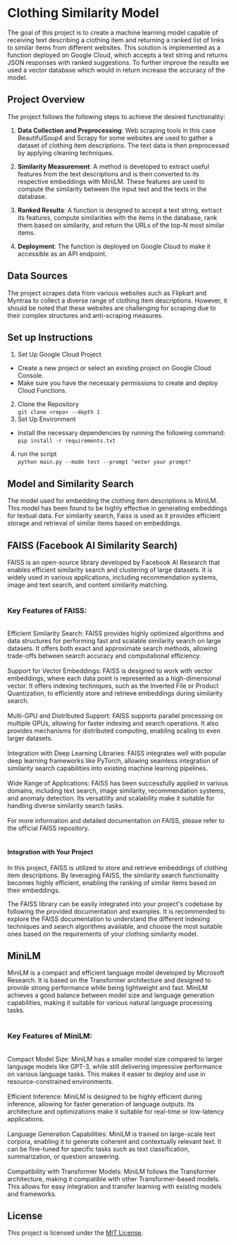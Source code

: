 
# Clothing Similarity Model

The goal of this project is to create a machine learning model capable of receiving text describing a clothing item and returning a ranked list of links to similar items from different websites. This solution is implemented as a function deployed on Google Cloud, which accepts a text string and returns JSON responses with ranked suggestions. To further improve the results we used a vector database which would in return increase the accuracy of the model.

## Project Overview

The project follows the following steps to achieve the desired functionality:

1. **Data Collection and Preprocessing**: Web scraping tools in this case BeautifulSoup4 and Scrapy for some websites are used to gather a dataset of clothing item descriptions. The text data is then preprocessed by applying cleaning techniques.

2. **Similarity Measurement**: A method is developed to extract useful features from the text descriptions and is then converted to its respective embeddings with MiniLM. These features are used to compute the similarity between the input text and the texts in the database.

3. **Ranked Results**: A function is designed to accept a text string, extract its features, compute similarities with the items in the database, rank them based on similarity, and return the URLs of the top-N most similar items.

4. **Deployment**: The function is deployed on Google Cloud to make it accessible as an API endpoint.

## Data Sources

The project scrapes data from various websites such as Flipkart and Myntraa to collect a diverse range of clothing item descriptions. However, it should be noted that these websites are challenging for scraping due to their complex structures and anti-scraping measures.

## Set up Instructions 

1. Set Up Google Cloud Project
* Create a new project or select an existing project on Google Cloud Console.<br>
* Make sure you have the necessary permissions to create and deploy Cloud Functions.<br>
2. Clone the Repository <br>
``` git clone <repo> --depth 1 ```<br>
3. Set Up Environment
* Install the necessary dependencies by running the following command:<br>
```pip install -r requirements.txt```<br>
4. run the script <br>
```python main.py --mode test --prompt "enter your prompt"```



## Model and Similarity Search

The model used for embedding the clothing item descriptions is MiniLM. This model has been found to be highly effective in generating embeddings for textual data. For similarity search, Faiss is 
used as it provides efficient storage and retrieval of similar items based on embeddings.

## FAISS (Facebook AI Similarity Search)
FAISS is an open-source library developed by Facebook AI Research that enables efficient similarity search and clustering of large datasets. It is widely used in various applications, including recommendation systems, image and text search, and content similarity matching.
<br><br>
### Key Features of FAISS:
<br>
Efficient Similarity Search: FAISS provides highly optimized algorithms and data structures for performing fast and scalable similarity search on large datasets. It offers both exact and approximate search methods, allowing trade-offs between search accuracy and computational efficiency.
<br><br>
Support for Vector Embeddings: FAISS is designed to work with vector embeddings, where each data point is represented as a high-dimensional vector. It offers indexing techniques, such as the Inverted File or Product Quantization, to efficiently store and retrieve embeddings during similarity search.
<br><br>
Multi-GPU and Distributed Support: FAISS supports parallel processing on multiple GPUs, allowing for faster indexing and search operations. It also provides mechanisms for distributed computing, enabling scaling to even larger datasets.
<br><br>
Integration with Deep Learning Libraries: FAISS integrates well with popular deep learning frameworks like PyTorch, allowing seamless integration of similarity search capabilities into existing machine learning pipelines.
<br><br>
Wide Range of Applications: FAISS has been successfully applied in various domains, including text search, image similarity, recommendation systems, and anomaly detection. Its versatility and scalability make it suitable for handling diverse similarity search tasks.
<br><br>
For more information and detailed documentation on FAISS, please refer to the official FAISS repository.
<br><br>

#### Integration with Your Project
In this project, FAISS is utilized to store and retrieve embeddings of clothing item descriptions. By leveraging FAISS, the similarity search functionality becomes highly efficient, enabling the ranking of similar items based on their embeddings.

The FAISS library can be easily integrated into your project's codebase by following the provided documentation and examples. It is recommended to explore the FAISS documentation to understand the different indexing techniques and search algorithms available, and choose the most suitable ones based on the requirements of your clothing similarity model.

## MiniLM
MiniLM is a compact and efficient language model developed by Microsoft Research. It is based on the Transformer architecture and designed to provide strong performance while being lightweight and fast. MiniLM achieves a good balance between model size and language generation capabilities, making it suitable for various natural language processing tasks.
<br><br>
### Key Features of MiniLM:
<br>
Compact Model Size: MiniLM has a smaller model size compared to larger language models like GPT-3, while still delivering impressive performance on various language tasks. This makes it easier to deploy and use in resource-constrained environments.
<br><br>
Efficient Inference: MiniLM is designed to be highly efficient during inference, allowing for faster generation of language outputs. Its architecture and optimizations make it suitable for real-time or low-latency applications.
<br><br>
Language Generation Capabilities: MiniLM is trained on large-scale text corpora, enabling it to generate coherent and contextually relevant text. It can be fine-tuned for specific tasks such as text classification, summarization, or question answering.
<br><br>
Compatibility with Transformer Models: MiniLM follows the Transformer architecture, making it compatible with other Transformer-based models. This allows for easy integration and transfer learning with existing models and frameworks.

## License

This project is licensed under the [MIT License](LICENSE).
